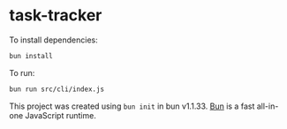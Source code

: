 # task-tracker

To install dependencies:

```bash
bun install
```

To run:

```bash
bun run src/cli/index.js
```

This project was created using `bun init` in bun v1.1.33. [Bun](https://bun.sh) is a fast all-in-one JavaScript runtime.
